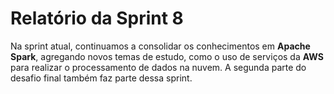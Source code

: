 # Relatório da Sprint 8

Na sprint atual, continuamos a consolidar os conhecimentos em **Apache Spark**, agregando novos temas de estudo, como o uso de serviços da **AWS** para realizar o processamento de dados na nuvem. A segunda parte do desafio final também faz parte dessa sprint.